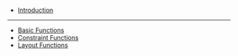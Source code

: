 -   [Introduction](README)

---

-   [Basic Functions](basic-functions)
-   [Constraint Functions](constraint-functions)
-   [Layout Functions](layout-functions)